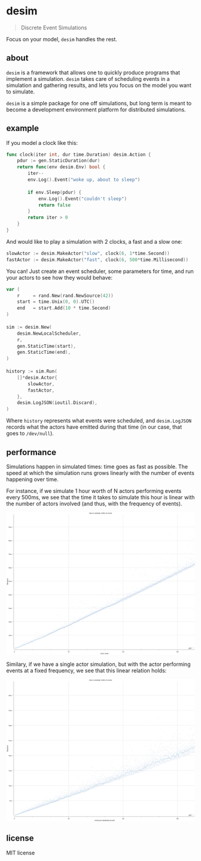 # desim
> Discrete Event Simulations

Focus on your model, `desim` handles the rest.

## about

`desim` is a framework that allows one to quickly produce programs that implement a simulation. `desim` takes care of scheduling events in a simulation and gathering results, and lets you focus on the model you want to simulate.

`desim` is a simple package for one off simulations, but long term is meant to become a development environment platform for distributed simulations.

## example


If you model a clock like this:

```go
func clock(iter int, dur time.Duration) desim.Action {
	pdur := gen.StaticDuration(dur)
	return func(env desim.Env) bool {
		iter--
		env.Log().Event("woke up, about to sleep")

		if env.Sleep(pdur) {
			env.Log().Event("couldn't sleep")
			return false
		}
		return iter > 0
	}
}
```

And would like to play a simulation with 2 clocks, a fast and a slow one:

```go
slowActor := desim.MakeActor("slow", clock(6, 1*time.Second))
fastActor := desim.MakeActor("fast", clock(6, 500*time.Millisecond))
```

You can! Just create an event scheduler, some parameters for time, and run your actors to see how they would behave:
```go
var (
	r     = rand.New(rand.NewSource(42))
	start = time.Unix(0, 0).UTC()
	end   = start.Add(10 * time.Second)
)

sim := desim.New(
	desim.NewLocalScheduler,
	r,
	gen.StaticTime(start),
	gen.StaticTime(end),
)

history := sim.Run(
	[]*desim.Actor{
		slowActor,
		fastActor,
	},
	desim.LogJSON(ioutil.Discard),
)
```

Where `history` represents what events were scheduled, and `desim.LogJSON` records what the actors have emitted during that time (in our case, that goes to `/dev/null`).

## performance

Simulations happen in simulated times: time goes as fast as possible. The speed at which the simulation runs grows linearly with the number of events happening over time.

For instance, if we simulate 1 hour worth of N actors performing events every 500ms, we see that the time it takes to simulate this hour is linear with the number of actors involved (and thus, with the frequency of events).

![Time to simulate 1h worth of events](pkg/desim/time_to_simulate_by_actor_count.png)

Similary, if we have a single actor simulation, but with the actor performing events at a fixed frequency, we see that this linear relation holds:

![Time to simulate 1h worth of events](pkg/desim/time_to_simulate_by_frequency.png)


## license

MIT license
